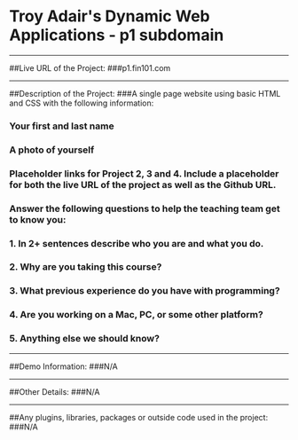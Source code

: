 # Troy Adair's Dynamic Web Applications - p1 subdomain

----
##Live URL of the Project:
###p1.fin101.com

----
##Description of the Project:
###A single page website using basic HTML and CSS with the following information:

###    Your first and last name
###    A photo of yourself
###    Placeholder links for Project 2, 3 and 4. Include a placeholder for both the live URL of the project as well as the Github URL.

###    Answer the following questions to help the teaching team get to know you:
###        1. In 2+ sentences describe who you are and what you do.
###        2. Why are you taking this course?
###        3. What previous experience do you have with programming?
###        4. Are you working on a Mac, PC, or some other platform?
###        5. Anything else we should know?


----
##Demo Information:
###N/A

----
##Other Details:
###N/A

----
##Any plugins, libraries, packages or outside code used in the project:
###N/A
